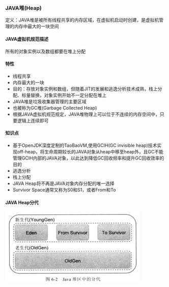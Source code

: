 ### JAVA堆\(Heap\)

定义：JAVA堆是被所有线程共享的内存区域，在虚拟机启动时创建，是虚拟机管理的内存中最大的一块空间

#### JAVA虚拟机规范描述

所有的对象实例以及数组都要在堆上分配

#### 特性

* 线程共享
* 内存最大的一块
* 目的：存放对象实例和数组，但随着JIT的发展和逃逸分析技术成熟，栈上分配、标量替换，对象实例开始不一定分配在堆上
* JAVA堆是垃圾收集器管理的主要区域
* 也被称为GC堆\(Garbage Collected Heap\)
* 根据JAVA虚拟机规范规定，JAVA堆物理上可以位于不连续的内存空间中，只要逻辑上连续即可

#### 知识点

* 基于OpenJDK深度定制的TaoBaoVM,使用GCIH\(GC invisible heap\)技术实现off-heap，将生命周期较长的JAVA对象从heap中移至heap外，且GC不能管理GCIH内部的JAVA对象，以此达到降低GC回收频率和提升GC回收效率的目的
* 逃逸分析
* 栈上分配
* JAVA Heap将不再是JAVA对象内存分配的唯一选择
* Survivor Space通常又称为S0和S1，或者From和To

#### JAVA Heap分代

![](/assets/201708040028.png)

